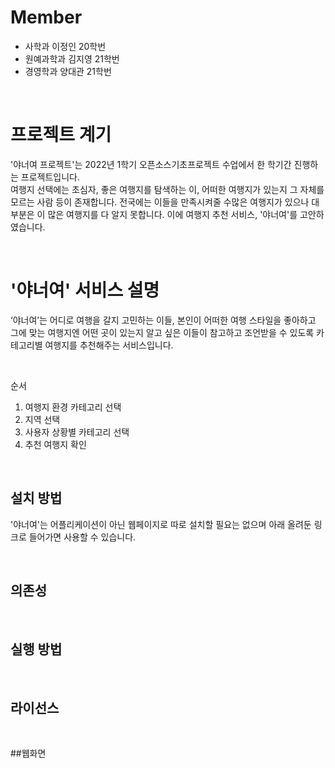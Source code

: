 # Member
- 사학과 이정인 20학번 
- 원예과학과 김지영 21학번
- 경영학과 양대관 21학번

<br>

# 프로젝트 계기 
'야너여 프로젝트'는 2022년 1학기 오픈소스기초프로젝트 수업에서 한 학기간 진행하는 프로젝트입니다.<br> 여행지 선택에는 초심자, 좋은 여행지를 탐색하는 이, 어떠한 여행지가 있는지 그 자체를 모르는 사람 등이 존재합니다. 전국에는 이들을 만족시켜줄 수많은 여행지가 있으나 대부분은 이 많은 여행지를 다 알지 못합니다. 이에 여행지 추천 서비스, '야너여'를 고안하였습니다.

<br>

# '야너여' 서비스 설명
‘야너여’는 어디로 여행을 갈지 고민하는 이들, 본인이 어떠한 여행 스타일을 좋아하고 그에 맞는 여행지엔 어떤 곳이 있는지 알고 싶은 이들이 참고하고 조언받을 수 있도록 카테고리별 여행지를 추천해주는 서비스입니다.

<br>

순서
1. 여행지 환경 카테고리 선택
2. 지역 선택
3. 사용자 상황별 카테고리 선택
4. 추천 여행지 확인

<br>

## 설치 방법
'야너여'는 어플리케이션이 아닌 웹페이지로 따로 설치할 필요는 없으며 아래 올려둔 링크로 들어가면 사용할 수 있습니다.

<br>

## 의존성

<br>

## 실행 방법

<br>

## 라이선스

<br>

##웹화면

<br>
